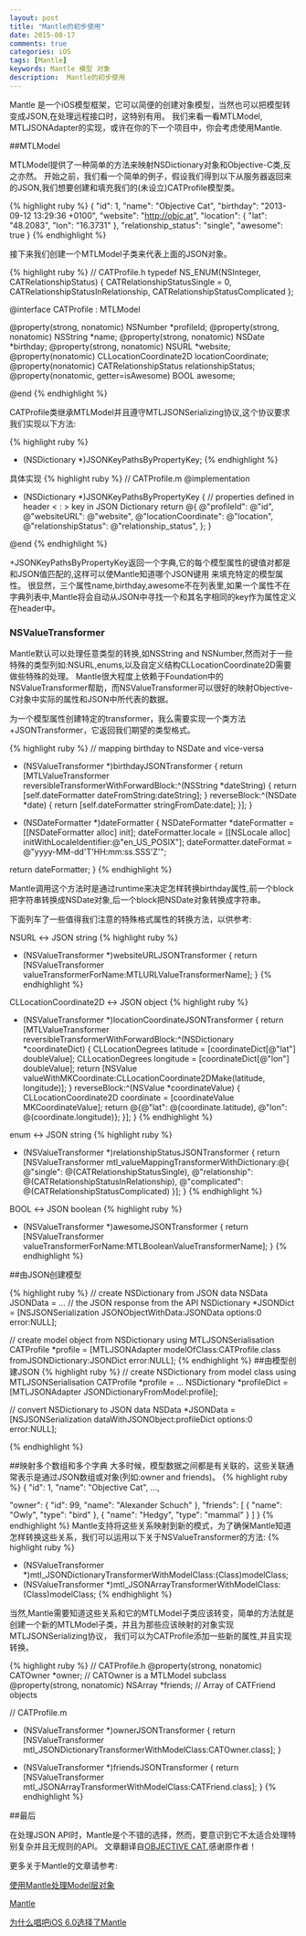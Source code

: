 ```yaml
---
layout: post
title: "Mantle的初步使用"
date: 2015-08-17
comments: true
categories: iOS
tags: [Mantle]
keywords: Mantle 模型 对象
description:  Mantle的初步使用
---
```

 Mantle 是一个iOS模型框架，它可以简便的创建对象模型，当然也可以把模型转变成JSON,在处理远程接口时，这特别有用。
 我们来看一看MTLModel, MTLJSONAdapter的实现，或许在你的下一个项目中，你会考虑使用Mantle.

##MTLModel

 MTLModel提供了一种简单的方法来映射NSDictionary对象和Objective-C类,反之亦然。
 开始之前，我们看一个简单的例子，假设我们得到以下从服务器返回来的JSON,我们想要创建和填充我们的(未设立)CATProfile模型类。
 
{% highlight ruby %}
{
  "id": 1,
  "name": "Objective Cat",
  "birthday": "2013-09-12 13:29:36 +0100",
  "website": "http://objc.at",
  "location": { "lat": "48.2083", "lon": "16.3731" },
  "relationship_status": "single",
  "awesome": true
}
{% endhighlight %}

 接下来我们创建一个MTLModel子类来代表上面的JSON对象。

{% highlight ruby %}
// CATProfile.h
typedef NS_ENUM(NSInteger, CATRelationshipStatus) {
CATRelationshipStatusSingle = 0,
CATRelationshipStatusInRelationship,
CATRelationshipStatusComplicated
};

@interface CATProfile : MTLModel<MTLJSONSerializing>

@property(strong, nonatomic) NSNumber *profileId;
@property(strong, nonatomic) NSString *name;
@property(strong, nonatomic) NSDate *birthday;
@property(strong, nonatomic) NSURL *website;
@property(nonatomic) CLLocationCoordinate2D locationCoordinate;
@property(nonatomic) CATRelationshipStatus relationshipStatus;
@property(nonatomic, getter=isAwesome) BOOL awesome;

@end
{% endhighlight %}

CATProfile类继承MTLModel并且遵守MTLJSONSerializing协议,这个协议要求我们实现以下方法:

{% highlight ruby %}
+ (NSDictionary *)JSONKeyPathsByPropertyKey;
{% endhighlight %}


具体实现
{% highlight ruby %}
// CATProfile.m
@implementation

+ (NSDictionary *)JSONKeyPathsByPropertyKey {
// properties defined in header < : > key in JSON Dictionary
return @{
         @"profileId":          @"id",
         @"websiteURL":         @"website",
         @"locationCoordinate": @"location",
         @"relationshipStatus": @"relationship_status",
};
}

@end
{% endhighlight %}

+JSONKeyPathsByPropertyKey返回一个字典,它的每个模型属性的键值对都是和JSON值匹配的,这样可以使Mantle知道哪个JSON键用
来填充特定的模型属性。
很显然，三个属性name,birthday,awesome不在列表里,如果一个属性不在字典列表中,Mantle将会自动从JSON中寻找一个和其名字相同的key作为属性定义在header中。

### NSValueTransformer

Mantle默认可以处理任意类型的转换,如NSString and NSNumber,然而对于一些特殊的类型列如:NSURL,enums,以及自定义结构CLLocationCoordinate2D需要做些特殊的处理。
Mantle很大程度上依赖于Foundation中的NSValueTransformer帮助，而NSValueTransformer可以很好的映射Objective-C对象中实际的属性和JSON中所代表的数据。

为一个模型属性创建特定的transformer，我么需要实现一个类方法+<propertyName>JSONTransformer，它返回我们期望的类型格式。

{% highlight ruby %}
// mapping birthday to NSDate and vice-versa
+ (NSValueTransformer *)birthdayJSONTransformer {
return [MTLValueTransformer reversibleTransformerWithForwardBlock:^(NSString *dateString) {
return [self.dateFormatter dateFromString:dateString];
} reverseBlock:^(NSDate *date) {
return [self.dateFormatter stringFromDate:date];
}];
}

+ (NSDateFormatter *)dateFormatter {
NSDateFormatter *dateFormatter = [[NSDateFormatter alloc] init];
dateFormatter.locale = [[NSLocale alloc] initWithLocaleIdentifier:@"en_US_POSIX"];
dateFormatter.dateFormat = @"yyyy-MM-dd'T'HH:mm:ss.SSS'Z'";

return dateFormatter;
}
{% endhighlight %}

Mantle调用这个方法时是通过runtime来决定怎样转换birthday属性,前一个block把字符串转换成NSDate对象,后一个block把NSDate对象转换成字符串。

下面列车了一些值得我们注意的特殊格式属性的转换方法，以供参考:

NSURL ↔︎ JSON string
{% highlight ruby %}
+ (NSValueTransformer *)websiteURLJSONTransformer {
return [NSValueTransformer valueTransformerForName:MTLURLValueTransformerName];
}
{% endhighlight %}

CLLocationCoordinate2D ↔︎ JSON object
{% highlight ruby %}
+ (NSValueTransformer *)locationCoordinateJSONTransformer {
return [MTLValueTransformer reversibleTransformerWithForwardBlock:^(NSDictionary *coordinateDict) {
CLLocationDegrees latitude = [coordinateDict[@"lat"] doubleValue];
CLLocationDegrees longitude = [coordinateDict[@"lon"] doubleValue];
return [NSValue valueWithMKCoordinate:CLLocationCoordinate2DMake(latitude, longitude)];
} reverseBlock:^(NSValue *coordinateValue) {
CLLocationCoordinate2D coordinate = [coordinateValue MKCoordinateValue];
return @{@"lat": @(coordinate.latitude), @"lon": @(coordinate.longitude)};
}];
}
{% endhighlight %}

enum ↔︎ JSON string
{% highlight ruby %}
+ (NSValueTransformer *)relationshipStatusJSONTransformer {
return [NSValueTransformer mtl_valueMappingTransformerWithDictionary:@{
@"single": @(CATRelationshipStatusSingle),
@"relationship": @(CATRelationshipStatusInRelationship),
@"complicated": @(CATRelationshipStatusComplicated)
}];
}
{% endhighlight %}

BOOL ↔︎ JSON boolean
{% highlight ruby %}
+ (NSValueTransformer *)awesomeJSONTransformer {
return [NSValueTransformer valueTransformerForName:MTLBooleanValueTransformerName];
}
{% endhighlight %}

##由JSON创建模型

{% highlight ruby %}
// create NSDictionary from JSON data
NSData JSONData = ... // the JSON response from the API
NSDictionary *JSONDict = [NSJSONSerialization JSONObjectWithData:JSONData options:0 error:NULL];

// create model object from NSDictionary using MTLJSONSerialisation
CATProfile *profile = [MTLJSONAdapter modelOfClass:CATProfile.class fromJSONDictionary:JSONDict error:NULL];
{% endhighlight %}
##由模型创建JSON
{% highlight ruby %}
// create NSDictionary from model class using MTLJSONSerialisation
CATProfile *profile = ...
NSDictionary *profileDict = [MTLJSONAdapter JSONDictionaryFromModel:profile];

// convert NSDictionary to JSON data
NSData *JSONData = [NSJSONSerialization dataWithJSONObject:profileDict options:0 error:NULL];

{% endhighlight %}

##映射多个数组和多个字典
大多时候，模型数据之间都是有关联的，这些关联通常表示是通过JSON数组或对象(列如:owner and friends)。
{% highlight ruby %}
{
  "id": 1,
  "name": "Objective Cat",
  ...,

  "owner": {
  "id": 99,
  "name": "Alexander Schuch"
 },
  "friends": [
 {
  "name": "Owly",
  "type": "bird"
 },
 {
  "name": "Hedgy",
  "type": "mammal"
 }
]
}
{% endhighlight %}
Mantle支持将这些关系映射到新的模式，为了确保Mantle知道怎样转换这些关系，我们可以运用以下关于NSValueTransformer的方法:
{% highlight ruby %}
+ (NSValueTransformer *)mtl_JSONDictionaryTransformerWithModelClass:(Class)modelClass;
+ (NSValueTransformer *)mtl_JSONArrayTransformerWithModelClass:(Class)modelClass;
{% endhighlight %}

当然,Mantle需要知道这些关系和它的MTLModel子类应该转变，简单的方法就是创建一个新的MTLModel子类，并且为那些应该映射的对象实现MTLJSONSerializing协议，
我们可以为CATProfile添加一些新的属性,并且实现转换。

{% highlight ruby %}
// CATProfile.h
@property(strong, nonatomic) CATOwner *owner;   // CATOwner is a MTLModel subclass
@property(strong, nonatomic) NSArray *friends;  // Array of CATFriend objects

// CATProfile.m
+ (NSValueTransformer *)ownerJSONTransformer {
return [NSValueTransformer mtl_JSONDictionaryTransformerWithModelClass:CATOwner.class];
}

+ (NSValueTransformer *)friendsJSONTransformer {
return [NSValueTransformer mtl_JSONArrayTransformerWithModelClass:CATFriend.class];
}
{% endhighlight %}

##最后

在处理JSON API时，Mantle是个不错的选择，然而，要意识到它不太适合处理特别复杂并且无规则的API。
文章翻译自[OBJECTIVE CAT](http://www.objc.at/mantle),感谢原作者！

更多关于Mantle的文章请参考:

[使用Mantle处理Model层对象](http://blog.codingcoder.com/use-mantle-to-model/)

[Mantle](http://bawn.github.io/ios/2014/12/11/Mantle.html)

[为什么唱吧iOS 6.0选择了Mantle](http://www.iwangke.me/2014/10/13/Why-Changba-iOS-choose-Mantle/)
